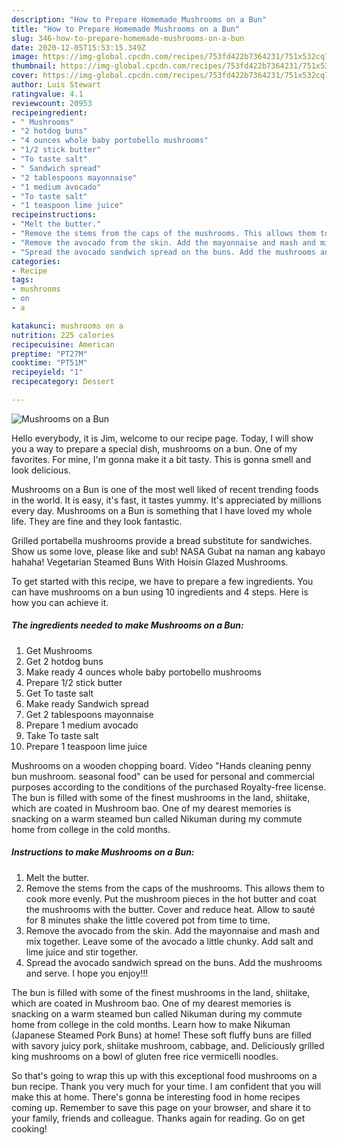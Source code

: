 ```yaml
---
description: "How to Prepare Homemade Mushrooms on a Bun"
title: "How to Prepare Homemade Mushrooms on a Bun"
slug: 346-how-to-prepare-homemade-mushrooms-on-a-bun
date: 2020-12-05T15:53:15.349Z
image: https://img-global.cpcdn.com/recipes/753fd422b7364231/751x532cq70/mushrooms-on-a-bun-recipe-main-photo.jpg
thumbnail: https://img-global.cpcdn.com/recipes/753fd422b7364231/751x532cq70/mushrooms-on-a-bun-recipe-main-photo.jpg
cover: https://img-global.cpcdn.com/recipes/753fd422b7364231/751x532cq70/mushrooms-on-a-bun-recipe-main-photo.jpg
author: Luis Stewart
ratingvalue: 4.1
reviewcount: 20953
recipeingredient:
- " Mushrooms"
- "2 hotdog buns"
- "4 ounces whole baby portobello mushrooms"
- "1/2 stick butter"
- "To taste salt"
- " Sandwich spread"
- "2 tablespoons mayonnaise"
- "1 medium avocado"
- "To taste salt"
- "1 teaspoon lime juice"
recipeinstructions:
- "Melt the butter."
- "Remove the stems from the caps of the mushrooms. This allows them to cook more evenly. Put the mushroom pieces in the hot butter and coat the mushrooms with the butter. Cover and reduce heat. Allow to sauté for 8 minutes shake the little covered pot from time to time."
- "Remove the avocado from the skin. Add the mayonnaise and mash and mix together. Leave some of the avocado a little chunky. Add salt and lime juice and stir together."
- "Spread the avocado sandwich spread on the buns. Add the mushrooms and serve. I hope you enjoy!!!"
categories:
- Recipe
tags:
- mushrooms
- on
- a

katakunci: mushrooms on a 
nutrition: 225 calories
recipecuisine: American
preptime: "PT27M"
cooktime: "PT51M"
recipeyield: "1"
recipecategory: Dessert

---
```



![Mushrooms on a Bun](https://img-global.cpcdn.com/recipes/753fd422b7364231/751x532cq70/mushrooms-on-a-bun-recipe-main-photo.jpg)

Hello everybody, it is Jim, welcome to our recipe page. Today, I will show you a way to prepare a special dish, mushrooms on a bun. One of my favorites. For mine, I'm gonna make it a bit tasty. This is gonna smell and look delicious.

Mushrooms on a Bun is one of the most well liked of recent trending foods in the world. It is easy, it's fast, it tastes yummy. It's appreciated by millions every day. Mushrooms on a Bun is something that I have loved my whole life. They are fine and they look fantastic.

Grilled portabella mushrooms provide a bread substitute for sandwiches. Show us some love, please like and sub! NASA Gubat na naman ang kabayo hahaha! Vegetarian Steamed Buns With Hoisin Glazed Mushrooms.


To get started with this recipe, we have to prepare a few ingredients. You can have mushrooms on a bun using 10 ingredients and 4 steps. Here is how you can achieve it.

<!--inarticleads1-->

##### The ingredients needed to make Mushrooms on a Bun:

1. Get  Mushrooms
1. Get 2 hotdog buns
1. Make ready 4 ounces whole baby portobello mushrooms
1. Prepare 1/2 stick butter
1. Get To taste salt
1. Make ready  Sandwich spread
1. Get 2 tablespoons mayonnaise
1. Prepare 1 medium avocado
1. Take To taste salt
1. Prepare 1 teaspoon lime juice


Mushrooms on a wooden chopping board. Video &#34;Hands cleaning penny bun mushroom. seasonal food&#34; can be used for personal and commercial purposes according to the conditions of the purchased Royalty-free license. The bun is filled with some of the finest mushrooms in the land, shiitake, which are coated in Mushroom bao. One of my dearest memories is snacking on a warm steamed bun called Nikuman during my commute home from college in the cold months. 

<!--inarticleads2-->

##### Instructions to make Mushrooms on a Bun:

1. Melt the butter.
1. Remove the stems from the caps of the mushrooms. This allows them to cook more evenly. Put the mushroom pieces in the hot butter and coat the mushrooms with the butter. Cover and reduce heat. Allow to sauté for 8 minutes shake the little covered pot from time to time.
1. Remove the avocado from the skin. Add the mayonnaise and mash and mix together. Leave some of the avocado a little chunky. Add salt and lime juice and stir together.
1. Spread the avocado sandwich spread on the buns. Add the mushrooms and serve. I hope you enjoy!!!


The bun is filled with some of the finest mushrooms in the land, shiitake, which are coated in Mushroom bao. One of my dearest memories is snacking on a warm steamed bun called Nikuman during my commute home from college in the cold months. Learn how to make Nikuman (Japanese Steamed Pork Buns) at home! These soft fluffy buns are filled with savory juicy pork, shiitake mushroom, cabbage, and. Deliciously grilled king mushrooms on a bowl of gluten free rice vermicelli noodles. 

So that's going to wrap this up with this exceptional food mushrooms on a bun recipe. Thank you very much for your time. I am confident that you will make this at home. There's gonna be interesting food in home recipes coming up. Remember to save this page on your browser, and share it to your family, friends and colleague. Thanks again for reading. Go on get cooking!
